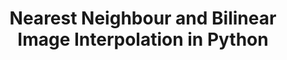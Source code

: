 ---
title: Nearest Neighbour and Bilinear Image Interpolation in Python 
summary: This Python project implements two common image interpolation techniques; Nearest Neighbour Interpolation and Bilinear Interpolation. These techniques are useful for resizing images while preserving their quality to some extent.
tags:
    - Image Processing
weight: 20
show_date: false
links:
  - icon: python
    icon_pack: fab
    name: Python
    url: 'https://#'
  - name: NumPy
    url: 'https://#'
  - name: Pillow
    url: 'https://#'


# Optional external URL for project (replaces project detail page).
external_link: https://github.com/Gad-MA/Bilinear-and-Nearest-Neighbor-Image-Interpolation

---